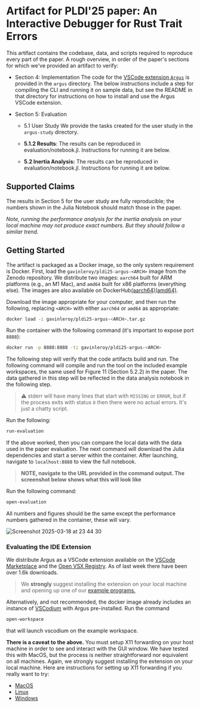 # Artifact for PLDI'25 paper: An Interactive Debugger for Rust Trait Errors

This artifact contains the codebase, data, and scripts required to reproduce every part of the paper. A rough overview, in order of the paper's sections for which we've provided an artifact to verify:

- Section 4: Implementation
  The code for the [VSCode extension `Argus`](https://marketplace.visualstudio.com/items?itemName=gavinleroy.argus) is provided in the `argus` directory. The below instructions include a step for compiling the CLI and running it on sample data, but see the README in that directory for instructions on how to install and use the Argus VSCode extension.

- Section 5: Evaluation
  - 5.1 User Study
    We provide the tasks created for the user study in the `argus-study` directory.

  - **5.1.2 Results**: The results can be reproduced in evaluation/notebook.jl. Instructions for running it are below.
  - **5.2 Inertia Analysis:** The results can be reproduced in evaluation/notebook.jl. Instructions for running it are below.

## Supported Claims

The results in Section 5 for the user study are fully reproducible; the numbers shown in the Julia Notebook should match those in the paper.

*Note, running the performance analysis for the inertia analysis on your local machine may not produce exact numbers. But they should follow a similar trend.*

## Getting Started

The artifact is packaged as a Docker image, so the only system requirement is Docker. First, load the `gavinleroy/pldi25-argus-<ARCH>` image from the Zenodo repository. We distribute two images: `aarch64` built for ARM platforms (e.g., an M1 Mac), and `amd64` built for x86 platforms (everything else). The images are also available on DockerHub[(aarch64)](https://hub.docker.com/repository/docker/gavinleroy/pldi25-argus-aarch64/general)[(amd64)](https://hub.docker.com/repository/docker/gavinleroy/pldi25-argus-amd64/general).

Download the image appropriate for your computer, and then run the following, replacing `<ARCH>` with either `aarch64` or `amd64` as appropriate:

```bash
docker load -i gavinleroy/pldi25-argus-<ARCH>.tar.gz
```

Run the container with the following command (it's important to expose port `8888`):

```bash
docker run -p 8888:8888 -ti gavinleroy/pldi25-argus-<ARCH>
```

The following step will verify that the code artifacts build and run. The following command will compile and run the tool on the included example workspaces, the same used for Figure 11 (Section 5.2.2) in the paper. The data gathered in this step will be reflected in the data analysis notebook in the following step.

> :warning: stderr will have many lines that start with `MISSING` or `ERROR`, but if the process exits with status `0` then there were no actual errors. It's just a chatty script.

Run the following:

```bash
run-evaluation
```

If the above worked, then you can compare the local data with the data used in the paper evaluation. The next command will download the Julia dependencies and start a server within the container. After launching, navigate to `localhost:8888` to view the full notebook.

> **NOTE, navigate to the URL provided in the command output. The screenshot below shows what this will look like**

Run the following command:

```bash
open-evaluation
```

All numbers and figures should be the same except the performance numbers gathered in the container, these will vary.

![Screenshot 2025-03-18 at 23 44 30](https://github.com/user-attachments/assets/ee2d1dc7-7bb0-4bab-bda9-6eb04fabcb06)

### Evaluating the IDE Extension

We distribute Argus as a VSCode extension available on the [VSCode Marketplace](https://marketplace.visualstudio.com/items?itemName=gavinleroy.argus) and the [Open VSX Registry](https://open-vsx.org/extension/gavinleroy/argus). As of last week there have been over 1.6k downloads.

> We **strongly** suggest installing the extension on your local machine and opening up one of our [example programs.](./argus/examples/hello-server)

Alternatively, and not recommended, the docker image already includes an instance of [VSCodium](https://vscodium.com/) with Argus pre-installed. Run the command  

```bash
open-workspace
```

that will launch vscodium on the example workspace.

**There is a caveat to the above.** You must setup X11 forwarding on your host machine in order to see and interact with the GUI window. We have tested this with MacOS, but the process is neither straightforward nor equivalent on all machines. Again, we strongly suggest installing the extension on your local machine. Here are instructions for setting up X11 forwarding if you really want to try:

- [MacOS](https://gist.github.com/sorny/969fe55d85c9b0035b0109a31cbcb088)
- [Linux](https://www.baeldung.com/linux/docker-container-gui-applications)
- [Windows](https://medium.com/@potatowagon/how-to-use-gui-apps-in-linux-docker-container-from-windows-host-485d3e1c64a3)
